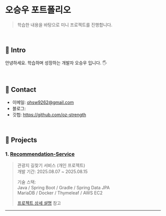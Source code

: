 # 오승우 포트폴리오
>학습한 내용을 바탕으로 미니 프로젝트를 진행합니다.

</br>

## :pushpin: Intro
안녕하세요.
학습하며 성장하는 개발자 오승우 입니다. 🖐️

</br>

## :pushpin: Contact
- 이메일: ohsw9262@gmail.com
- 블로그: 
- 깃헙: https://github.com/oz-strength

</br>

## :pushpin: Projects
### 1. [Recommendation-Service](https://github.com/oz-strength/Recommendation-Service)
>관광지 길찾기 서비스 (개인 프로젝트)  
>개발 기간: 2025.08.07 ~ 2025.08.15  
>  
>기술 스택:  
>Java / Spring Boot / Gradle / Spring Data JPA  
>MariaDB / Docker / Thymeleaf / AWS EC2  
>  
>[프로젝트 상세 설명](https://github.com/oz-strength/Recommendation-Service) 참고

---
